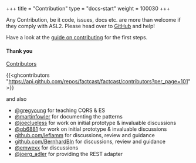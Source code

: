 +++
title = "Contribution"
type = "docs-start"
weight = 100030
+++

Any Contribution, be it code, issues, docs etc. are more than welcome if they comply with ASL2. Please head over to
[GitHub](https://github.com/factcast/factcast) and help!

Have a look at the [guide on contributing](https://github.com/factcast/factcast/blob/main/CONTRIBUTING.md) for the first steps.

#### Thank you

[Contributors](https://github.com/factcast/factcast/graphs/contributors)

{{<ghcontributors
"https://api.github.com/repos/factcast/factcast/contributors?per_page=101" >}}

and also

- [@gregyoung](https://twitter.com/gregyoung) for teaching CQRS & ES
- [@martinfowler](https://twitter.com/martinfowler) for documenting the patterns
- [@joeclueless](https://twitter.com/joeclueless) for work on initial prototype & invaluable discussions
- [@gb6881](https://twitter.com/gb6881) for work on initial prototype & invaluable discussions
- [github.com/leflamm](https://github.com/leflamm) for discussions, review and guidance
- [github.com/BernhardBln](https://github.com/BernhardBln) for discussions, review and guidance
- [@emwexx](https://twitter.com/emwexx) for discussions
- [@joerg_adler](https://twitter.com/joerg_adler) for providing the REST adapter
